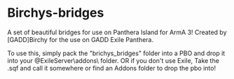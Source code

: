 # Birchys-bridges
A set of beautiful bridges for use on Panthera Island for ArmA 3!
Created by [GADD]Birchy for the use on GADD Exile Panthera.

To use this, simply pack the "brichys_bridges" folder into a PBO and drop it into your @ExileServer\addons\ folder.
OR if you don't use Exile, Take the .sqf and call it somewhere or find an Addons folder to drop the pbo into!

